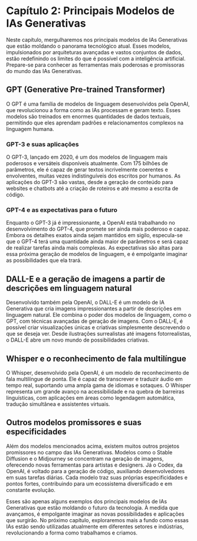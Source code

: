 # Capítulo 2: Principais Modelos de IAs Generativas

Neste capítulo, mergulharemos nos principais modelos de IAs Generativas que estão moldando o panorama tecnológico atual. Esses modelos, impulsionados por arquiteturas avançadas e vastos conjuntos de dados, estão redefinindo os limites do que é possível com a inteligência artificial. Prepare-se para conhecer as ferramentas mais poderosas e promissoras do mundo das IAs Generativas.

## GPT (Generative Pre-trained Transformer)

O GPT é uma família de modelos de linguagem desenvolvidos pela OpenAI, que revolucionou a forma como as IAs processam e geram texto. Esses modelos são treinados em enormes quantidades de dados textuais, permitindo que eles aprendam padrões e relacionamentos complexos na linguagem humana.

### GPT-3 e suas aplicações

O GPT-3, lançado em 2020, é um dos modelos de linguagem mais poderosos e versáteis disponíveis atualmente. Com 175 bilhões de parâmetros, ele é capaz de gerar textos incrivelmente coerentes e envolventes, muitas vezes indistinguíveis dos escritos por humanos. As aplicações do GPT-3 são vastas, desde a geração de conteúdo para websites e chatbots até a criação de roteiros e até mesmo a escrita de código.

### GPT-4 e as expectativas para o futuro

Enquanto o GPT-3 já é impressionante, a OpenAI está trabalhando no desenvolvimento do GPT-4, que promete ser ainda mais poderoso e capaz. Embora os detalhes exatos ainda sejam mantidos em sigilo, especula-se que o GPT-4 terá uma quantidade ainda maior de parâmetros e será capaz de realizar tarefas ainda mais complexas. As expectativas são altas para essa próxima geração de modelos de linguagem, e é empolgante imaginar as possibilidades que ela trará.

## DALL-E e a geração de imagens a partir de descrições em linguagem natural

Desenvolvido também pela OpenAI, o DALL-E é um modelo de IA Generativa que cria imagens impressionantes a partir de descrições em linguagem natural. Ele combina o poder dos modelos de linguagem, como o GPT, com técnicas avançadas de geração de imagens. Com o DALL-E, é possível criar visualizações únicas e criativas simplesmente descrevendo o que se deseja ver. Desde ilustrações surrealistas até imagens fotorrealistas, o DALL-E abre um novo mundo de possibilidades criativas.

## Whisper e o reconhecimento de fala multilíngue

O Whisper, desenvolvido pela OpenAI, é um modelo de reconhecimento de fala multilíngue de ponta. Ele é capaz de transcrever e traduzir áudio em tempo real, suportando uma ampla gama de idiomas e sotaques. O Whisper representa um grande avanço na acessibilidade e na quebra de barreiras linguísticas, com aplicações em áreas como legendagem automática, tradução simultânea e assistentes virtuais.

## Outros modelos promissores e suas especificidades

Além dos modelos mencionados acima, existem muitos outros projetos promissores no campo das IAs Generativas. Modelos como o Stable Diffusion e o Midjourney se concentram na geração de imagens, oferecendo novas ferramentas para artistas e designers. Já o Codex, da OpenAI, é voltado para a geração de código, auxiliando desenvolvedores em suas tarefas diárias. Cada modelo traz suas próprias especificidades e pontos fortes, contribuindo para um ecossistema diversificado e em constante evolução.

Esses são apenas alguns exemplos dos principais modelos de IAs Generativas que estão moldando o futuro da tecnologia. À medida que avançamos, é empolgante imaginar as novas possibilidades e aplicações que surgirão. No próximo capítulo, exploraremos mais a fundo como essas IAs estão sendo utilizadas atualmente em diferentes setores e indústrias, revolucionando a forma como trabalhamos e criamos.
